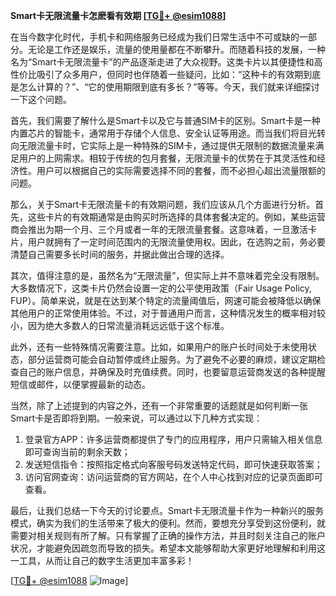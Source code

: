 **Smart卡无限流量卡怎麽看有效期 [[TG💪+ @esim1088](https://t.me/s/esim1088)]**

在当今数字化时代，手机卡和网络服务已经成为我们日常生活中不可或缺的一部分。无论是工作还是娱乐，流量的使用量都在不断攀升。而随着科技的发展，一种名为“Smart卡无限流量卡”的产品逐渐走进了大众视野。这类卡片以其便捷性和高性价比吸引了众多用户，但同时也伴随着一些疑问，比如：“这种卡的有效期到底是怎么计算的？”、“它的使用期限到底有多长？”等等。今天，我们就来详细探讨一下这个问题。

首先，我们需要了解什么是Smart卡以及它与普通SIM卡的区别。Smart卡是一种内置芯片的智能卡，通常用于存储个人信息、安全认证等用途。而当我们将目光转向无限流量卡时，它实际上是一种特殊的SIM卡，通过提供无限制的数据流量来满足用户的上网需求。相较于传统的包月套餐，无限流量卡的优势在于其灵活性和经济性。用户可以根据自己的实际需要选择不同的套餐，而不必担心超出流量限额的问题。

那么，关于Smart卡无限流量卡的有效期问题，我们应该从几个方面进行分析。首先，这些卡片的有效期通常是由购买时所选择的具体套餐决定的。例如，某些运营商会推出为期一个月、三个月或者一年的无限流量套餐。这意味着，一旦激活卡片，用户就拥有了一定时间范围内的无限流量使用权。因此，在选购之前，务必要清楚自己需要多长时间的服务，并据此做出合理的选择。

其次，值得注意的是，虽然名为“无限流量”，但实际上并不意味着完全没有限制。大多数情况下，这类卡片仍然会设置一定的公平使用政策（Fair Usage Policy, FUP）。简单来说，就是在达到某个特定的流量阈值后，网速可能会被降低以确保其他用户的正常使用体验。不过，对于普通用户而言，这种情况发生的概率相对较小，因为绝大多数人的日常流量消耗远远低于这个标准。

此外，还有一些特殊情况需要注意。比如，如果用户的账户长时间处于未使用状态，部分运营商可能会自动暂停或终止服务。为了避免不必要的麻烦，建议定期检查自己的账户信息，并确保及时充值续费。同时，也要留意运营商发送的各种提醒短信或邮件，以便掌握最新的动态。

当然，除了上述提到的内容之外，还有一个非常重要的话题就是如何判断一张Smart卡是否即将到期。一般来说，可以通过以下几种方式实现：

1. 登录官方APP：许多运营商都提供了专门的应用程序，用户只需输入相关信息即可查询当前的剩余天数；
2. 发送短信指令：按照指定格式向客服号码发送特定代码，即可快速获取答案；
3. 访问官网查询：访问运营商的官方网站，在个人中心找到对应的记录页面即可查看。

最后，让我们总结一下今天的讨论要点。Smart卡无限流量卡作为一种新兴的服务模式，确实为我们的生活带来了极大的便利。然而，要想充分享受到这份便利，就需要对相关规则有所了解。只有掌握了正确的操作方法，并且时刻关注自己的账户状况，才能避免因疏忽而导致的损失。希望本文能够帮助大家更好地理解和利用这一工具，从而让自己的数字生活更加丰富多彩！

[[TG💪+ @esim1088](https://t.me/s/esim1088) ![Image](https://i.postimg.cc/4NQfJmqS/Snipaste-2025-05-13-00-14-12.png)]